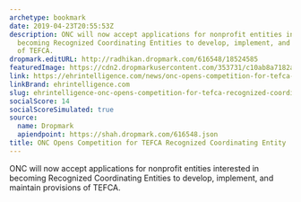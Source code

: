 ```yaml
---
archetype: bookmark
date: 2019-04-23T20:55:53Z
description: ONC will now accept applications for nonprofit entities interested in
  becoming Recognized Coordinating Entities to develop, implement, and maintain provisions
  of TEFCA.
dropmark.editURL: http://radhikan.dropmark.com/616548/18524585
featuredImage: https://cdn2.dropmarkusercontent.com/353731/c10ab8a7182a4ee935aee880731482f31c9728b27c4458638d5c1ecfa1c4b33a/thumbnail/2017-12-12-capitol-vector-on-red.png?Expires=1557430062&Signature=bojO~LLzrt1lfM7uqFVy4d~yqDYiyWJneL9LYYvS20jXdXer8JjHjs~XbF-bKSHN0FRdqa4MRO1Bo2mDjwkWD6CNbaGbAYoeO7mzJmSHLyq3o9Yrcr-388BQpPI6rp5DEBf8LnJUaeoLIaYiQS6TY1a4YsDUHBB41TbKrjccPw3CyqWhhMFfmCQA1dIyMaG7rB1-pb3GQFkfIlLT~nkgMtAsJ1JAiwuIBNbmuLVx324gue6iTAyj2Q19Ug8vAXgxFnrFO1caFsIOy5gIxrXvOJILIFchyxKCD7OHzE9uak8YhIR~YD61bpxFJsQO2CKSUQLC9~e9LRo449n93kMZ7Q__&Key-Pair-Id=APKAITQYWVEN757ZA4KQ
link: https://ehrintelligence.com/news/onc-opens-competition-for-tefca-recognized-coordinating-entity
linkBrand: ehrintelligence.com
slug: ehrintelligence-onc-opens-competition-for-tefca-recognized-coordinating-entity
socialScore: 14
socialScoreSimulated: true
source:
  name: Dropmark
  apiendpoint: https://shah.dropmark.com/616548.json
title: ONC Opens Competition for TEFCA Recognized Coordinating Entity
---
```

ONC will now accept applications for nonprofit entities interested in becoming Recognized Coordinating Entities to develop, implement, and maintain provisions of TEFCA.